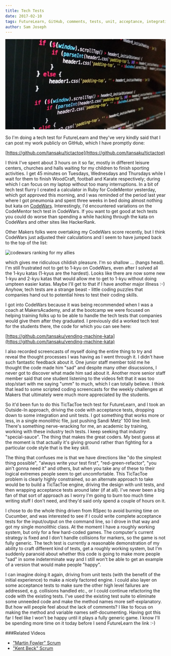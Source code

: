 ```yaml
---
title: Tech Tests
date: 2017-02-10
tags: FutureLearn, GitHub, comments, tests, unit, acceptance, integration, RSpec, cucumber, codewars, kata
author: Sam Joseph
---
```


![coding test](/images/coding_test.jpg)

So I'm doing a tech test for FutureLearn and they've very kindly said that I can post my work publicly on GitHub, which I have promptly done:

[https://github.com/tansaku/tictactoe](https://github.com/tansaku/tictactoe)

I think I've spent about 3 hours on it so far, mostly in different leisure centers, churches and halls waiting for my children to finish sporting activities.   I get 45 minutes on Tuesdays, Wednesdays and Thursdays while I wait for them to finish WoodCraft, football and Karate respectively; during which I can focus on my laptop without too many interruptions.  In a bit of tech test flurry I created a calculator in Ruby for CodeMentor yesterday, which got approved this morning, and I was reminded of the period last year where I got pneumonia and spent three weeks in bed doing almost nothing but kata on [CodeWars](http://www.codewars.com/). Interestingly, I'd encountered variations on the CodeMentor tech test in CodeWars.  If you want to get good at tech tests you could do worse than spending a while hacking through the kata on CodeWars and other sites like HackerRank.

Other Makers folks were overtaking my CodeWars score recently, but I think CodeWars just adjusted their calculations and I seem to have jumped back to the top of the list:

![codewars ranking for my allies](https://www.dropbox.com/s/xzq8o3mdiyqawmh/Screenshot%202017-02-10%2009.49.57.png?dl=1)

which gives me ridiculous childish pleasure.  I'm so shallow ... (hangs head).  I'm still frustrated not to get to 1-kyu on CodeWars, even after I solved all the 1-kyu katas (1-kyus are the hardest).  Looks like there are now some new 1-kyu and 2-kyu katas that would allow me to get to 1-kyu without doing umpteen easier katas.  Maybe I'll get to that if I have another major illness :-)  Anyhow, tech tests are a strange beast - little coding puzzles that companies hand out to potential hires to test their coding skills.

I got into CodeWars because it was being recommended when I was a coach at MakersAcademy, and at the bootcamp we were focused on helping training folks up to be able to handle the tech tests that companies would give them after they graduated.  I previously did a worked tech test for the students there, the code for which you can see here:

[https://github.com/tansaku/vending-machine-kata](https://github.com/tansaku/vending-machine-kata)

I also recorded screencasts of myself doing the entire thing to try and reveal the thought processes I was having as I went through it.  I didn't have such fantastic feedback about it.  One junior staff member told me he thought the code made him "sad" and despite many other disucssions, I never got to discover what made him sad about it.  Another more senior staff member said that one student listening to the videos felt that it was too stop/start with me saying "umm" to much, which I can totally believe.  I think that lead to some scripted coding screencasts for the weekly challenges at Makers that ultimately were much more appreciated by the students.  

So it'd been fun to do this TicTacToe tech test for FutureLearn, and I took an Outside-In approach, driving the code with acceptance tests, dropping down to some integration and unit tests. I got something that works more or less, in a single monolithic file, just pushing Sandi Metz' 100 line limit.  There's something nerve-wracking for me, an academic by training, working with these industry tech tests.  I keep seeking that industry "special-sauce".  The thing that makes the great coders.  My best guess at the moment is that actually it's giving ground rather than fighting for a particular code style that is the key skill.

The thing that confuses me is that we have directions like "do the simplest thing possible", "always write your test first", "red-green-refactor", "you ain't gonna need it" and others, but when you take any of these to their logical extremes people seem to get uncomfortable.  This TicTacToe problem is clearly highly constrained, so an alternate approach to take would be to build a TicTacToe engine, driving the design with unit tests, and then wrapping acceptance tests around later (if at all).  I've never been a big fan of that sort of approach as I worry I'm going to burn too much time writing stuff I don't need, and they'd said only spend a couple of hours on it.

I chose to do the whole thing driven from RSpec to avoid burning time on Cucumber, and was interested to see if I could write complete acceptance tests for the input/output on the command line, so I drove in that way and got my single monolithic class.  At the moment I have a roughly working system, but only for a few hard-coded games.  The computer's current strategy is fixed and I don't handle collisions for markers, so the game is not fully generic.  The tech test is currently a reasonable demonstration of my ability to craft different kind of tests, get a roughly working system, but I'm suddenly paranoid about whether this code is going to make more people "sad" in some indeterminate way and I still won't be able to get an example of a version that would make people "happy".

I can imagine doing it again, driving from unit tests (with the benefit of the initial experience) to make a nicely factored engine.  I could also layer on some acceptance tests to make sure the other high level failures are addressed, e.g. collisions handled etc., or I could continue refactoring the code with the existing tests.  I've used the existing test suite to eliminate some unneeded code and make the method names more self-explanatory.  But how will people feel about the lack of comments?  I like to focus on making the method and variable names self-documenting.  Having got this far I feel like I won't be happy until it plays a fully generic game.  I know I'll be spending more time on it today before I send FutureLearn the link :-)

###Related Videos

* ["Martin Fowler" Scrum](https://www.youtube.com/watch?v=eUhIV1c9CpU)
* ["Kent Beck" Scrum](https://www.youtube.com/watch?v=yFIOYN8SisA)
